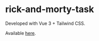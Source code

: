 # rick-and-morty-task

Developed with Vue 3 + Tailwind CSS.

Available [here](https://rm-test-task.vercel.app).
